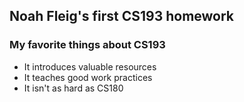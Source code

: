 ## Noah Fleig's first CS193 homework

### My favorite things about CS193

- It introduces valuable resources
- It teaches good work practices
- It isn't as hard as CS180
